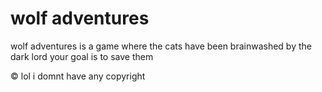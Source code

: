 # wolf adventures
wolf adventures is a game where the cats have been brainwashed by the dark lord your goal is to save them

© lol i domnt have any copyright

